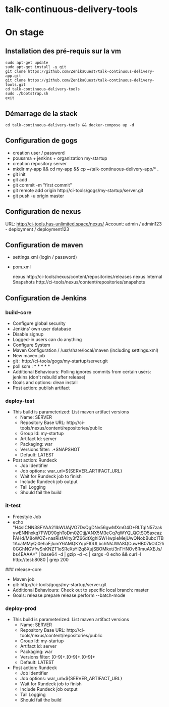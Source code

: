 # talk-continuous-delivery-tools
# On stage

## Installation des pré-requis sur la vm

    sudo apt-get update
    sudo apt-get install -y git
    git clone https://github.com/ZenikaOuest/talk-continuous-delivery-app.git
    git clone https://github.com/ZenikaOuest/talk-continuous-delivery-tools.git
    cd talk-continuous-delivery-tools
    sudo ./bootstrap.sh
    exit

## Démarrage de la stack

    cd talk-continuous-delivery-tools && docker-compose up -d

## Configuration de gogs

 + creation user  / password
 + poussma + jenkins + organization my-startup
 + creation repository server
 + mkdir my-app && cd my-app && cp ~/talk-continuous-delivery-app/* .
 + git init
 + git add .
 + git commit -m "first commit"
 + git remote add origin http://ci-tools/gogs/my-startup/server.git
 + git push -u origin master

## Configuration de nexus

URL: http://ci-tools.has-unlimited.space/nexus/
Account: admin / admin123 - deployment / deployment123

## Configuration de maven

 + settings.xml (login / password)
 + pom.xml

   <distributionManagement>
        <repository>
            <id>nexus</id>
            <url>http://ci-tools/nexus/content/repositories/releases</url>
        </repository>
        <snapshotRepository>
            <id>nexus</id>
            <name>Internal Snapshots</name>
            <url>http://ci-tools/nexus/content/repositories/snapshots</url>
        </snapshotRepository>
    </distributionManagement>


## Configuration de Jenkins

### build-core

 + Configure global security
 + Jenkins’ own user database
 + Disable signup
 + Logged-in users can do anything
 + Configure System
 + Maven Configuration / /usr/share/local/maven (including settings.xml)
 + New maven job 
 + git : http://ci-tools/gogs/my-startup/server.git
 + poll scm : * * * * *
 + Additional Behaviours: Polling ignores commits from certain users: jenkins (don't rebuild after release)
 + Goals and options: clean install
 + Post action: publish artifact

### deploy-test

 + This build is parameterized: List maven artifact versions
   + Name: SERVER
   + Repository Base URL: http://ci-tools/nexus/content/repositories/public
   + Group Id: my-startup
   + Artifact Id: server
   + Packaging: war
   + Versions filter: .*SNAPSHOT
   + Default: LATEST
 + Post action: Rundeck
   + Job Identifier
   + Job options: war_url=${SERVER_ARTIFACT_URL}
   + Wait for Rundeck job to finish
   + Include Rundeck job output
   + Tail Logging
   + Should fail the build

### it-test

 + Freestyle Job
 + echo "H4sICNN38FYAA21lbWUAjVO7DsQgDNv56gwMXmG4D+RLTqIN57zakywENNhxkq7PWD90ghToDm0ZCtjj/ANX5M3eCq7qWYQLQCtSO5axcazFAHd/M8oWOZ+nasRisfAllty3fZ66dtXghlSWHwpleMejUwQNobBubc1TB1AcaMMyQi0ehaFjIumY6AMQKYqpFI0ULbchNVJWA8QCuwHB07kOiC2Ii0GGhNGVfwSnKNZT1oSReXsYl2q8XujSBOMkxt/3nTHNOv6RmuAXEJs/bs4EAAA=" | base64 -d | gzip -d -c | xargs -0 echo && curl -I http://test:8080 | grep 200

### release-core

  + Maven job
  + git: http://ci-tools/gogs/my-startup/server.git
  + Additional Behaviours: Check out to specific local branch: master
  + Goals: release:prepare release:perform --batch-mode
 
###  deploy-prod

 + This build is parameterized: List maven artifact versions
   + Name: SERVER
   + Repository Base URL: http://ci-tools/nexus/content/repositories/public
   + Group Id: my-startup
   + Artifact Id: server
   + Packaging: war
   + Versions filter: [0-9]+.[0-9]+.[0-9]+
   + Default: LATEST
 + Post action: Rundeck
   + Job Identifier
   + Job options: war_url=${SERVER_ARTIFACT_URL}
   + Wait for Rundeck job to finish
   + Include Rundeck job output
   + Tail Logging
   + Should fail the build
